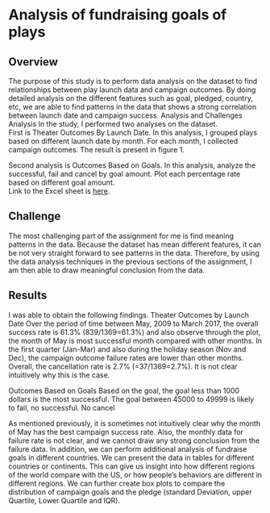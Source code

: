 # Analysis of fundraising goals of plays



## Overview
The purpose of this study is to perform data analysis on the dataset to find relationships between play launch data and campaign outcomes.   By doing detailed analysis on the different features such as goal, pledged, country, etc, we are able to find patterns in the data that shows a strong correlation between launch date and campaign success. 
Analysis and Challenges
Analysis
In the study, I performed two analyses on the dataset.  
First is Theater Outcomes By Launch Date.  In this analysis, I grouped plays based on different launch date by month.  For each month, I collected campaign outcomes.  The result is present in figure 1.
 
Second analysis is Outcomes Based on Goals. In this analysis, analyze the successful, fail and cancel by goal amount.  Plot each percentage rate based on different goal amount.   
Link to the Excel sheet is [here](https://github.com/violetqq0221/kickstarter-analysis/blob/main/Kickstarter_Challenge.xlsx).
## Challenge
The most challenging part of the assignment for me is find meaning patterns in the data.  Because the dataset has mean different features, it can be not very straight forward to see patterns in the data.  Therefore, by using the data analysis techniques in the previous sections of the assignment, I am then able to draw meaningful conclusion from the data.
## Results
I was able to obtain the following findings.
Theater Outcomes by Launch Date
Over the period of time between May, 2009 to March 2017, the overall success rate is 61.3% (839/1369=61.3%) and also observe through the plot, the month of May is most successful month compared with other months. 
In the first quarter (Jan-Mar) and also during the holiday season (Nov and Dec), the campaign outcome failure rates are lower than other months.  Overall, the cancellation rate is 2.7% (=37/1369=2.7%).  It is not clear intuitively why this is the case.  

Outcomes Based on Goals
Based on the goal, the goal less than 1000 dollars is the most successful. The goal between 45000 to 49999 is likely to fail, no successful.  No cancel

As mentioned previously, it is sometimes not intuitively clear why the month of May has the best campaign success rate.  Also, the monthly data for failure rate is not clear, and we cannot draw any strong conclusion from the failure data.
In addition, we can perform additional analysis of fundraise goals in different countries.  We can present the data in tables for different countries or continents.  This can give us insight into how different regions of the world compare with the US, or how people’s behaviors are different in different regions.  We can further create box plots to compare the distribution of campaign goals and the pledge (standard Deviation, upper Quartile, Lower Quartile and IQR).
